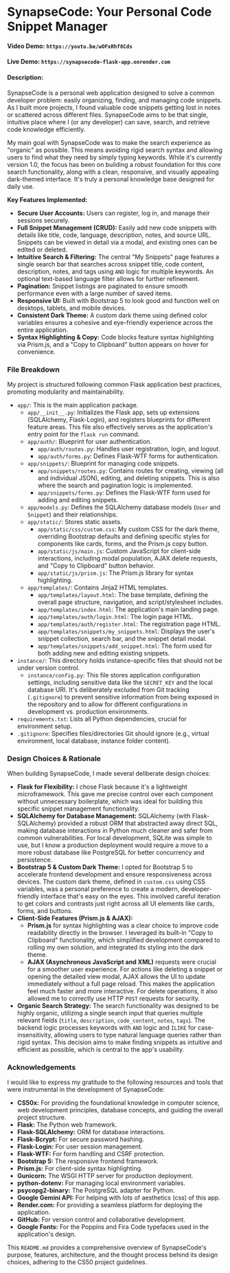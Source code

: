 # SynapseCode: Your Personal Code Snippet Manager

#### Video Demo:  `https://youtu.be/wOFxRhf8Cds`

#### Live Demo:  `https://synapsecode-flask-app.onrender.com`

#### Description:

SynapseCode is a personal web application designed to solve a common developer problem: easily organizing, finding, and managing code snippets. As I built more projects, I found valuable code snippets getting lost in notes or scattered across different files. SynapseCode aims to be that single, intuitive place where I (or any developer) can save, search, and retrieve code knowledge efficiently.

My main goal with SynapseCode was to make the search experience as "organic" as possible. This means avoiding rigid search syntax and allowing users to find what they need by simply typing keywords. While it's currently version 1.0, the focus has been on building a robust foundation for this core search functionality, along with a clean, responsive, and visually appealing dark-themed interface. It's truly a personal knowledge base designed for daily use.

**Key Features Implemented:**

* **Secure User Accounts:** Users can register, log in, and manage their sessions securely.
* **Full Snippet Management (CRUD):** Easily add new code snippets with details like title, code, language, description, notes, and source URL. Snippets can be viewed in detail via a modal, and existing ones can be edited or deleted.
* **Intuitive Search & Filtering:** The central "My Snippets" page features a single search bar that searches across snippet title, code content, description, notes, and tags using `AND` logic for multiple keywords. An optional text-based language filter allows for further refinement.
* **Pagination:** Snippet listings are paginated to ensure smooth performance even with a large number of saved items.
* **Responsive UI:** Built with Bootstrap 5 to look good and function well on desktops, tablets, and mobile devices.
* **Consistent Dark Theme:** A custom dark theme using defined color variables ensures a cohesive and eye-friendly experience across the entire application.
* **Syntax Highlighting & Copy:** Code blocks feature syntax highlighting via Prism.js, and a "Copy to Clipboard" button appears on hover for convenience.

### File Breakdown

My project is structured following common Flask application best practices, promoting modularity and maintainability.

* `app/`: This is the main application package.
    * `app/__init__.py`: Initializes the Flask app, sets up extensions (SQLAlchemy, Flask-Login), and registers blueprints for different feature areas. This file also effectively serves as the application's entry point for the `flask run` command.
    * `app/auth/`: Blueprint for user authentication.
        * `app/auth/routes.py`: Handles user registration, login, and logout.
        * `app/auth/forms.py`: Defines Flask-WTF forms for authentication.
    * `app/snippets/`: Blueprint for managing code snippets.
        * `app/snippets/routes.py`: Contains routes for creating, viewing (all and individual JSON), editing, and deleting snippets. This is also where the search and pagination logic is implemented.
        * `app/snippets/forms.py`: Defines the Flask-WTF form used for adding and editing snippets.
    * `app/models.py`: Defines the SQLAlchemy database models (`User` and `Snippet`) and their relationships.
    * `app/static/`: Stores static assets.
        * `app/static/css/custom.css`: My custom CSS for the dark theme, overriding Bootstrap defaults and defining specific styles for components like cards, forms, and the Prism.js copy button.
        * `app/static/js/main.js`: Custom JavaScript for client-side interactions, including modal population, AJAX delete requests, and "Copy to Clipboard" button behavior.
        * `app/static/js/prism.js`: The Prism.js library for syntax highlighting.
    * `app/templates/`: Contains Jinja2 HTML templates.
        * `app/templates/layout.html`: The base template, defining the overall page structure, navigation, and script/stylesheet includes.
        * `app/templates/index.html`: The application's main landing page.
        * `app/templates/auth/login.html`: The login page HTML.
        * `app/templates/auth/register.html`: The registration page HTML.
        * `app/templates/snippets/my_snippets.html`: Displays the user's snippet collection, search bar, and the snippet detail modal.
        * `app/templates/snippets/add_snippet.html`: The form used for both adding new and editing existing snippets.
* `instance/`: This directory holds instance-specific files that should not be under version control.
    * `instance/config.py`: This file stores application configuration settings, including sensitive data like the `SECRET_KEY` and the local database URI. It's deliberately excluded from Git tracking (`.gitignore`) to prevent sensitive information from being exposed in the repository and to allow for different configurations in development vs. production environments.
* `requirements.txt`: Lists all Python dependencies, crucial for environment setup.
* `.gitignore`: Specifies files/directories Git should ignore (e.g., virtual environment, local database, instance folder content).

### Design Choices & Rationale

When building SynapseCode, I made several deliberate design choices:

* **Flask for Flexibility:** I chose Flask because it's a lightweight microframework. This gave me precise control over each component without unnecessary boilerplate, which was ideal for building this specific snippet management functionality.
* **SQLAlchemy for Database Management:** SQLAlchemy (with Flask-SQLAlchemy) provided a robust ORM that abstracted away direct SQL, making database interactions in Python much cleaner and safer from common vulnerabilities. For local development, SQLite was simple to use, but I know a production deployment would require a move to a more robust database like PostgreSQL for better concurrency and persistence.
* **Bootstrap 5 & Custom Dark Theme:** I opted for Bootstrap 5 to accelerate frontend development and ensure responsiveness across devices. The custom dark theme, defined in `custom.css` using CSS variables, was a personal preference to create a modern, developer-friendly interface that's easy on the eyes. This involved careful iteration to get colors and contrasts just right across all UI elements like cards, forms, and buttons.
* **Client-Side Features (Prism.js & AJAX):**
    * **Prism.js** for syntax highlighting was a clear choice to improve code readability directly in the browser. I leveraged its built-in "Copy to Clipboard" functionality, which simplified development compared to rolling my own solution, and integrated its styling into the dark theme.
    * **AJAX (Asynchronous JavaScript and XML)** requests were crucial for a smoother user experience. For actions like deleting a snippet or opening the detailed view modal, AJAX allows the UI to update immediately without a full page reload. This makes the application feel much faster and more interactive. For delete operations, it also allowed me to correctly use HTTP `POST` requests for security.
* **Organic Search Strategy:** The search functionality was designed to be highly organic, utilizing a single search input that queries multiple relevant fields (`title`, `description`, `code_content`, `notes`, `tags`). The backend logic processes keywords with `AND` logic and `ILIKE` for case-insensitivity, allowing users to type natural language queries rather than rigid syntax. This decision aims to make finding snippets as intuitive and efficient as possible, which is central to the app's usability.

### Acknowledgements

I would like to express my gratitude to the following resources and tools that were instrumental in the development of SynapseCode:

* **CS50x:** For providing the foundational knowledge in computer science, web development principles, database concepts, and guiding the overall project structure.
* **Flask:** The Python web framework.
* **Flask-SQLAlchemy:** ORM for database interactions.
* **Flask-Bcrypt:** For secure password hashing.
* **Flask-Login:** For user session management.
* **Flask-WTF:** For form handling and CSRF protection.
* **Bootstrap 5:** The responsive frontend framework.
* **Prism.js:** For client-side syntax highlighting.
* **Gunicorn:** The WSGI HTTP server for production deployment.
* **python-dotenv:** For managing local environment variables.
* **psycopg2-binary:** The PostgreSQL adapter for Python.
* **Google Gemini API:** For helping with lots of aesthetics (css) of this app.
* **Render.com:** For providing a seamless platform for deploying the application.
* **GitHub:** For version control and collaborative development.
* **Google Fonts:** For the Poppins and Fira Code typefaces used in the application's design.


This `README.md` provides a comprehensive overview of SynapseCode's purpose, features, architecture, and the thought process behind its design choices, adhering to the CS50 project guidelines.
